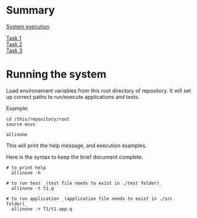 
# Summary

[System execution](README.md)  

[Task 1](docs/t1.md)  
[Task 2](docs/t2.md)  
[Task 3](docs/UI.md)  


# Running the system

Load environament variables from this root directory of repository.
It will set up correct paths to run/execute applications and tests.

Example:

```
cd /this/repository/root
source envs

allinone
```

This will print the help message, and execution examples.

Here is the syntax to keep the brief document complete.
``` 
# to print help
  allinone -h

# to run test _(test file needs to exist in ./test folder)_
  allinone -t t1.q 

# to run application _(application file needs to exist in ./src folder)_
  allinone -r T1/t1.app.q 


```



